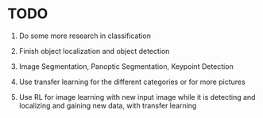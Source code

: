 # TODO

1. Do some more research in classification

2. Finish object localization and object detection

3. Image Segmentation, Panoptic Segmentation, Keypoint Detection

4. Use transfer learning for the different categories or for more pictures 

5. Use RL for image learning with new input image while it is detecting and localizing and gaining new data, with transfer learning

